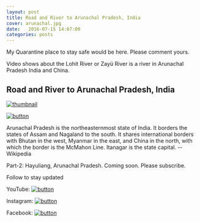 ```yaml
---
layout: post
title: Road and River to Arunachal Pradesh, India
cover: arunachal.jpg
date:   2016-07-15 14:07:00
categories: posts
---
```


My Quarantine place to stay safe would be here. Please comment yours.

Video shows about the Lohit River or Zayü River is a river in Arunachal Pradesh India and China.
## Road and River to Arunachal Pradesh, India
[![thumbnail](https://heartstchr.github.io/tech-blog/assets/images/arunachal.jpg )](https://youtu.be/Jb9OpzRVlfc)

[![button](https://heartstchr.github.io/tech-blog/assets/images/button.png)](https://www.youtube.com/c/JiwanGhosal/?sub_confirmation=1) 

Arunachal Pradesh is the northeasternmost state of India. It borders the states of Assam and Nagaland to the south. It shares international borders with Bhutan in the west, Myanmar in the east, and China in the north, with which the border is the McMahon Line. Itanagar is the state capital. 
-- Wikipedia

Part-2: Hayuliang, Arunachal Pradesh. Coming soon. Please subscribe.

Follow to stay updated

YouTube: [![button](https://heartstchr.github.io/tech-blog/assets/images/logo.jpg)](https://www.youtube.com/c/JiwanGhosal)

Instagram: [![button](https://heartstchr.github.io/tech-blog/assets/images/insta.png)](https://www.instagram.com/stchr_heart/) 

Facebook: [![button](https://heartstchr.github.io/tech-blog/assets/images/fb.png)](https://www.facebook.com/jiwan.ghosal/)